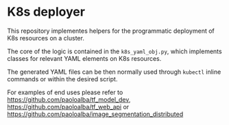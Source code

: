 # K8s deployer

This repository implementes helpers for the programmatic deployment of K8s resources on a cluster.

The core of the logic is contained in the ```k8s_yaml_obj.py```, which implements classes for relevant YAML elements on K8s resources.

The generated YAML files can be then normally used through ```kubectl``` inline commands or within the desired script.

For examples of end uses please refer to https://github.com/paoloalba/tf_model_dev, https://github.com/paoloalba/tf_web_api or https://github.com/paoloalba/image_segmentation_distributed